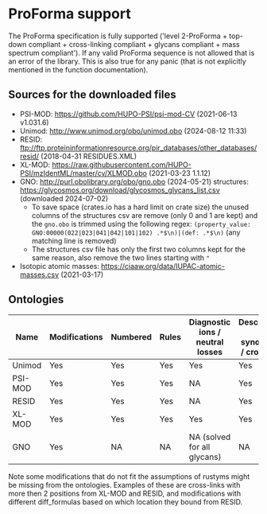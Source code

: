 # ProForma support

The ProForma specification is fully supported ('level 2-ProForma + top-down compliant + cross-linking compliant + glycans compliant + mass spectrum compliant'). If any valid ProForma sequence is not allowed that is an error of the library. This is also true for any panic (that is not explicitly mentioned in the function documentation).

## Sources for the downloaded files

- PSI-MOD: https://github.com/HUPO-PSI/psi-mod-CV (2021-06-13 v1.031.6)
- Unimod: http://www.unimod.org/obo/unimod.obo (2024-08-12 11:33)
- RESID: ftp://ftp.proteininformationresource.org/pir_databases/other_databases/resid/ (2018-04-31 RESIDUES.XML)
- XL-MOD: https://raw.githubusercontent.com/HUPO-PSI/mzIdentML/master/cv/XLMOD.obo (2021-03-23 1.1.12)
- GNO: http://purl.obolibrary.org/obo/gno.obo (2024-05-21) structures: https://glycosmos.org/download/glycosmos_glycans_list.csv (downloaded 2024-07-02)
  - To save space (crates.io has a hard limit on crate size) the unused columns of the structures csv are remove (only 0 and 1 are kept) and the `gno.obo` is trimmed using the following regex: `(property_value: GNO:00000(022|023|041|042|101|102) .*$\n)|(def: .*$\n)` (any matching line is removed)
  - The structures csv file has only the first two columns kept for the same reason, also remove the two lines starting with `"`
- Isotopic atomic masses: https://ciaaw.org/data/IUPAC-atomic-masses.csv (2021-03-17)

## Ontologies

| Name    | Modifications | Numbered | Rules | Diagnostic ions / neutral losses | Description / synonyms / cross ids |
| ------- | ------------- | -------- | ----- | -------------------------------- | ---------------------------------- |
| Unimod  | Yes           | Yes      | Yes   | Yes                              | Yes                                |
| PSI-MOD | Yes           | Yes      | Yes   | NA                               | Yes                                |
| RESID   | Yes           | Yes      | Yes   | NA                               | Yes                                |
| XL-MOD  | Yes           | Yes      | Yes   | Yes                              | Yes                                |
| GNO     | Yes           | NA       | NA    | NA (solved for all glycans)      | NA                                 |

Note some modifications that do not fit the assumptions of rustyms might be missing from the ontologies. Examples of these are cross-links with more then 2 positions from XL-MOD and RESID, and modifications with different diff_formulas based on which location they bound from RESID.